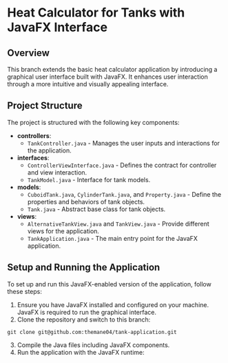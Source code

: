 # Heat Calculator for Tanks with JavaFX Interface

## Overview
This branch extends the basic heat calculator application by introducing a graphical user interface built with JavaFX. It enhances user interaction through a more intuitive and visually appealing interface.

## Project Structure
The project is structured with the following key components:

- **controllers**:
  - `TankController.java` - Manages the user inputs and interactions for the application.
- **interfaces**:
  - `ControllerViewInterface.java` - Defines the contract for controller and view interaction.
  - `TankModel.java` - Interface for tank models.
- **models**:
  - `CuboidTank.java`, `CylinderTank.java`, and `Property.java` - Define the properties and behaviors of tank objects.
  - `Tank.java` - Abstract base class for tank objects.
- **views**:
  - `AlternativeTankView.java` and `TankView.java` - Provide different views for the application.
  - `TankApplication.java` - The main entry point for the JavaFX application.

## Setup and Running the Application

To set up and run this JavaFX-enabled version of the application, follow these steps:

1. Ensure you have JavaFX installed and configured on your machine. JavaFX is required to run the graphical interface.
2. Clone the repository and switch to this branch:
```
git clone git@github.com:themane04/tank-application.git
```
3. Compile the Java files including JavaFX components.
4. Run the application with the JavaFX runtime:
